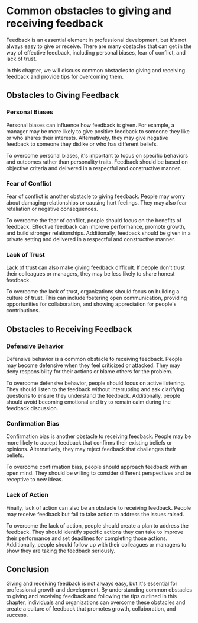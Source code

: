 Common obstacles to giving and receiving feedback
==============================================================================================

Feedback is an essential element in professional development, but it's not always easy to give or receive. There are many obstacles that can get in the way of effective feedback, including personal biases, fear of conflict, and lack of trust.

In this chapter, we will discuss common obstacles to giving and receiving feedback and provide tips for overcoming them.

Obstacles to Giving Feedback
----------------------------

### Personal Biases

Personal biases can influence how feedback is given. For example, a manager may be more likely to give positive feedback to someone they like or who shares their interests. Alternatively, they may give negative feedback to someone they dislike or who has different beliefs.

To overcome personal biases, it's important to focus on specific behaviors and outcomes rather than personality traits. Feedback should be based on objective criteria and delivered in a respectful and constructive manner.

### Fear of Conflict

Fear of conflict is another obstacle to giving feedback. People may worry about damaging relationships or causing hurt feelings. They may also fear retaliation or negative consequences.

To overcome the fear of conflict, people should focus on the benefits of feedback. Effective feedback can improve performance, promote growth, and build stronger relationships. Additionally, feedback should be given in a private setting and delivered in a respectful and constructive manner.

### Lack of Trust

Lack of trust can also make giving feedback difficult. If people don't trust their colleagues or managers, they may be less likely to share honest feedback.

To overcome the lack of trust, organizations should focus on building a culture of trust. This can include fostering open communication, providing opportunities for collaboration, and showing appreciation for people's contributions.

Obstacles to Receiving Feedback
-------------------------------

### Defensive Behavior

Defensive behavior is a common obstacle to receiving feedback. People may become defensive when they feel criticized or attacked. They may deny responsibility for their actions or blame others for the problem.

To overcome defensive behavior, people should focus on active listening. They should listen to the feedback without interrupting and ask clarifying questions to ensure they understand the feedback. Additionally, people should avoid becoming emotional and try to remain calm during the feedback discussion.

### Confirmation Bias

Confirmation bias is another obstacle to receiving feedback. People may be more likely to accept feedback that confirms their existing beliefs or opinions. Alternatively, they may reject feedback that challenges their beliefs.

To overcome confirmation bias, people should approach feedback with an open mind. They should be willing to consider different perspectives and be receptive to new ideas.

### Lack of Action

Finally, lack of action can also be an obstacle to receiving feedback. People may receive feedback but fail to take action to address the issues raised.

To overcome the lack of action, people should create a plan to address the feedback. They should identify specific actions they can take to improve their performance and set deadlines for completing those actions. Additionally, people should follow up with their colleagues or managers to show they are taking the feedback seriously.

Conclusion
----------

Giving and receiving feedback is not always easy, but it's essential for professional growth and development. By understanding common obstacles to giving and receiving feedback and following the tips outlined in this chapter, individuals and organizations can overcome these obstacles and create a culture of feedback that promotes growth, collaboration, and success.
